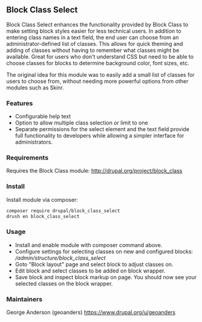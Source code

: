 ## Block Class Select

Block Class Select enhances the functionality provided by Block Class
to make setting block styles easier for less technical users. In addition
to entering class names in a text field, the end user can choose from an
administrator-defined list of classes. This allows for quick theming and
adding of classes without having to remember what classes might be
available. Great for users who don't understand CSS but need to be able
to choose classes for blocks to determine background color, font sizes,
etc.

The original idea for this module was to easily add a small list of classes
for users to choose from, without needing more powerful options from other
modules such as Skinr.

### Features

* Configurable help text
* Option to allow multiple class selection or limit to one
* Separate permissions for the select element and the text field provide
full functionality to developers while allowing a simpler interface for
administrators.

### Requirements

Requires the Block Class module: http://drupal.org/project/block_class

### Install

Install module via composer:

```bash
composer require drupal/block_class_select
drush en block_class_select
```

### Usage

* Install and enable module with composer command above.
* Configure settings for selecting classes on new and configured blocks:
_/admin/structure/block_class_select_
* Goto "Block layout" page and select block to adjust classes on.
* Edit block and select classes to be added on block wrapper.
* Save block and inspect block markup on page. You should now see your
selected classes on the block wrapper.

### Maintainers

George Anderson (geoanders)
https://www.drupal.org/u/geoanders
